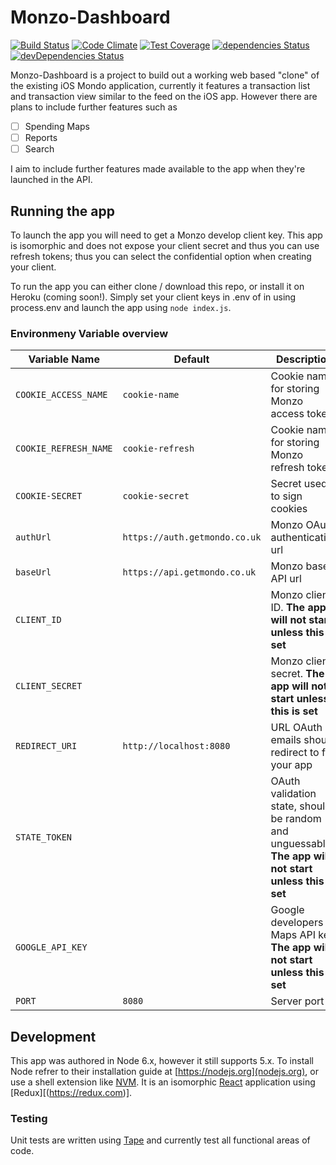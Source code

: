 # Monzo-Dashboard
[![Build Status](https://travis-ci.org/LukeSheard/Mondo-Dashboard.svg?branch=master)](https://travis-ci.org/LukeSheard/Mondo-Dashboard)
[![Code Climate](https://codeclimate.com/github/LukeSheard/Mondo-Dashboard/badges/gpa.svg)](https://codeclimate.com/github/LukeSheard/Mondo-Dashboard)
[![Test Coverage](https://codeclimate.com/github/LukeSheard/Mondo-Dashboard/badges/coverage.svg)](https://codeclimate.com/github/LukeSheard/Mondo-Dashboard/coverage)
[![dependencies Status](https://david-dm.org/LukeSheard/Mondo-Dashboard/status.svg)](https://david-dm.org/LukeSheard/Mondo-Dashboard)
[![devDependencies Status](https://david-dm.org/LukeSheard/Mondo-Dashboard/dev-status.svg)](https://david-dm.org/LukeSheard/Mondo-Dashboard?type=dev)

Monzo-Dashboard is a project to build out a working web based "clone" of the existing iOS Mondo
application, currently it features a transaction list and transaction view similar to the feed
on the iOS app. However there are plans to include further features such as
- [ ] Spending Maps
- [ ] Reports
- [ ] Search

I aim to include further features made available to the app when they're launched in the API.

## Running the app
To launch the app you will need to get a Monzo develop client key. This app is isomorphic and does
not expose your client secret and thus you can use refresh tokens; thus you can select the
confidential option when creating your client.

To run the app you can either clone / download this repo, or install it on Heroku (coming soon!).
Simply set your client keys in .env of in using process.env and launch the app using `node index.js`.

### Environmeny Variable overview
Variable Name | Default | Description
--------------|---------|--------------
`COOKIE_ACCESS_NAME` | `cookie-name` | Cookie name for storing Monzo access token
`COOKIE_REFRESH_NAME` | `cookie-refresh` | Cookie name for storing Monzo refresh token
`COOKIE-SECRET` | `cookie-secret` | Secret used to sign cookies
`authUrl` | `https://auth.getmondo.co.uk` | Monzo OAuth authentication url
`baseUrl` | `https://api.getmondo.co.uk` | Monzo base API url
`CLIENT_ID` | | Monzo client ID. **The app will not start unless this is set**
`CLIENT_SECRET` | | Monzo client secret. **The app will not start unless this is set**
`REDIRECT_URI`| `http://localhost:8080` | URL OAuth emails should redirect to for your app
`STATE_TOKEN` |  | OAuth validation state, should be random and unguessable **The app will not start unless this is set**
`GOOGLE_API_KEY` | | Google developers Maps API key. **The app will not start unless this is set**
`PORT` | `8080` | Server port


## Development
This app was authored in Node 6.x, however it still supports 5.x. To install Node
refrer to their installation guide at [https://nodejs.org](nodejs.org), or use a shell extension
like [NVM](http://github.com/NVM). It is an isomorphic [React](https://reactjs.com) application
using [Redux][(https://redux.com)].

### Testing
Unit tests are written using [Tape](http://github.com/tape) and currently test all functional
areas of code.
